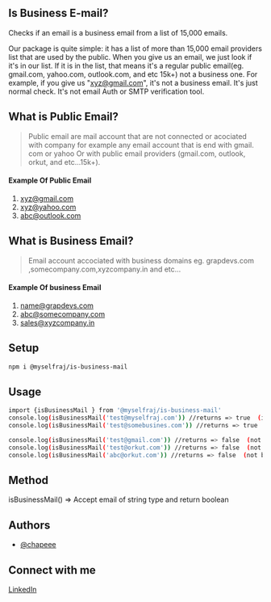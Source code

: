 ## Is Business E-mail?

Checks if an email is a business email from a list of 15,000 emails.

Our package is quite simple: it has a list of more than 15,000 email providers list that are used by the public. When you give us an email, we just look if it's in our list. If it is in the list, that means it's a regular public email(eg. gmail.com, yahoo.com, outlook.com, and etc 15k+) not a business one. For example, if you give us "xyz@gmail.com", it's not a business email. It's just normal check. It's not email Auth or SMTP verification tool. 

## What is Public Email? 

> Public email are mail account that are not connected or acociated with company for example any email account that is end with gmail. com or yahoo Or with public email providers (gmail.com, outlook, orkut, and etc...15k+). 

#### Example Of Public Email

1. xyz@gmail.com
2. xyz@yahoo.com
3. abc@outlook.com

## What is Business Email? 

> Email account accociated with business domains eg. grapdevs.com ,somecompany.com,xyzcompany.in and etc...

#### Example Of business Email


1. name@grapdevs.com
2. abc@somecompany.com
3. sales@xyzcompany.in

## Setup

```bash
npm i @myselfraj/is-business-mail
```

## Usage

```bash
import {isBusinessMail } from '@myselfraj/is-business-mail'
console.log(isBusinessMail('test@myselfraj.com')) //returns => true  (it is business mail)
console.log(isBusinessMail('test@somebusines.com')) //returns => true  (it is business mail)

console.log(isBusinessMail('test@gmail.com')) //returns => false  (not business mail)
console.log(isBusinessMail('test@orkut.com')) //returns => false  (not business mail)
console.log(isBusinessMail('abc@orkut.com')) //returns => false  (not business mail)
```

## Method

isBusinessMail() =>  Accept email of string type and return boolean

## Authors

- [@chapeee](https://github.com/chapeee/)

## Connect with me

[LinkedIn](https://www.linkedin.com/in/myselfraj/)

